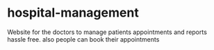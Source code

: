 # hospital-management
Website for the doctors to manage patients appointments and reports hassle free. also people can book their appointments

